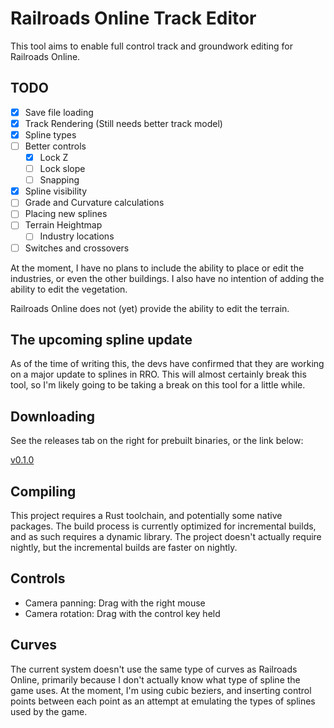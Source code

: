 # Railroads Online Track Editor

This tool aims to enable full control track and groundwork editing for Railroads
Online.

## TODO

- [x] Save file loading
- [x] Track Rendering (Still needs better track model)
- [x] Spline types
- [ ] Better controls
    - [x] Lock Z
    - [ ] Lock slope
    - [ ] Snapping
- [x] Spline visibility
- [ ] Grade and Curvature calculations
- [ ] Placing new splines
- [ ] Terrain Heightmap
    - [ ] Industry locations
- [ ] Switches and crossovers

At the moment, I have no plans to include the ability to place or edit
the industries, or even the other buildings. I also have no intention
of adding the ability to edit the vegetation.

Railroads Online does not (yet) provide the ability to edit the terrain.

## The upcoming spline update

As of the time of writing this, the devs have confirmed that they are working on
a major update to splines in RRO. This will almost certainly break this tool, so
I'm likely going to be taking a break on this tool for a little while.

## Downloading

See the releases tab on the right for prebuilt binaries, or the link below:

[v0.1.0](https://github.com/the10thWiz/rro-track-editor/releases/tag/v0.1.0)

## Compiling

This project requires a Rust toolchain, and potentially some native packages. The build
process is currently optimized for incremental builds, and as such requires a dynamic
library. The project doesn't actually require nightly, but the incremental builds
are faster on nightly.

## Controls

- Camera panning: Drag with the right mouse
- Camera rotation: Drag with the control key held

## Curves

The current system doesn't use the same type of curves as Railroads Online, primarily
because I don't actually know what type of spline the game uses. At the moment, I'm
using cubic beziers, and inserting control points between each point as an attempt
at emulating the types of splines used by the game.
